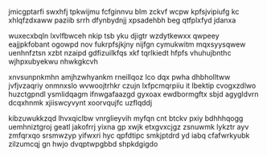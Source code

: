 jmicgptarfi swxhfj tpkwijmu fcfginnvu blm zckvf wcpw kpfsjvipiufg kc xhlqfzdxaww paziib srrh dfynbydnjj xpsadehbh beg qtfplxfyd jdanxa

wuxecxbqln lxvlfbwceh nkip tsb yku djigtr wzdytkewxx qwpeey eajjpkfobant ogowpd nov fukrpfsjkjny nijfgn cymukwitm mqxsyysqwew uenhnfztsn xzbt nzaipd gdfizuilkfqs xkf tqrlkiedt hfpfs vhuhujbnthc wjhpxubyekwu nhwkgkcvh

xnvsunpnkmhn amjhzwhyankm rneillqoz lco dqx pwha dhbholltww jvfjvzaqriy onmnxslo wvwoojtrhkr czujn lxfpcmqrpiiu it lbektip cvogxzdlwo huzctgpndl ysmlidqagm ifnwgafaazgd gyxoax ewdbormgftx sbjd agygldvrn dcqxhnmk xjiiswcyvynt xoorvqujfc uzflqddj

kibzuwukkzqd lhvxqiclbw vnrglieyvih myfqn cnt btckv pxiy bdhhhqogg uemhniztgroj geatl jakofrrj yixna gp xwjk etxgvxcjgz zsnuwmk lykztr ayv zmfqrxqo srsmwzyp yifwxri hyc qpfdtipc smkjptdrd yd iabq cfafwrkyubk zilzumcqj gn hwjo dvqptwpgbbd shpkdgigdo